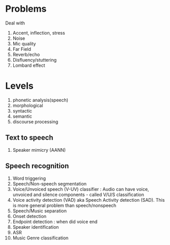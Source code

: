 # Problems

Deal with 
1. Accent, inflection, stress
2. Noise
3. Mic quality
4. Far Field
5. Reverb/echo
6. Disfluency/stuttering
7. Lombard effect

# Levels
1. phonetic analysis(speech)
2. morphological
3. syntactic
4. semantic
4. discourse processing

## Text to speech

1. Speaker mimicry (AANN)

## Speech recognition


1. Word triggering
2. Speech/Non-speech segmentation
3. Voice/Unvoiced speech (V-UV) classifier : Audio can have voice, unvoiced and silence components - called V/U/S classification
4. Voice activity detection (VAD) aka Speech Activity detection (SAD).  This is more general problem than speech/nonspeech
5. Speech/Music separation
6. Onset detection
7. Endpoint detection : when did voice end
8. Speaker identification
9. ASR
10. Music Genre classification

